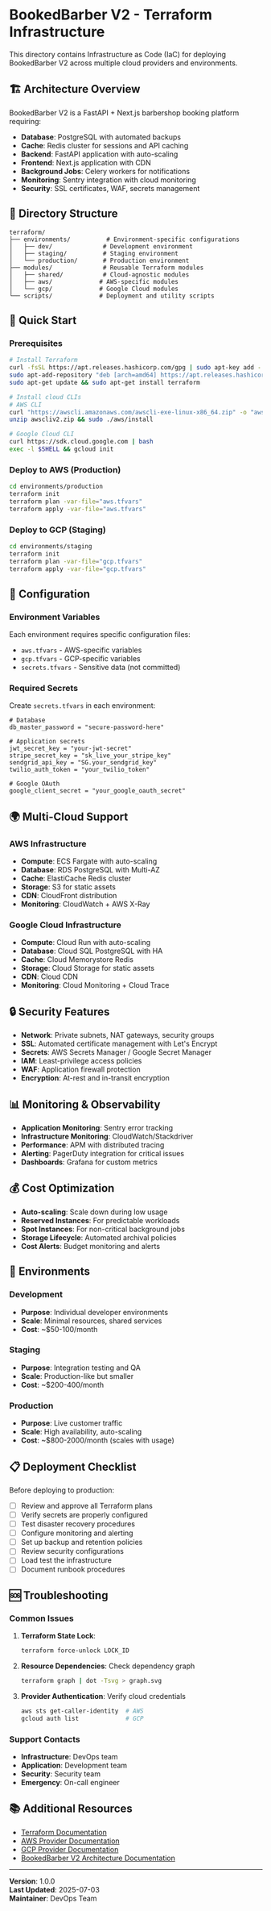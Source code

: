 # BookedBarber V2 - Terraform Infrastructure

This directory contains Infrastructure as Code (IaC) for deploying BookedBarber V2 across multiple cloud providers and environments.

## 🏗️ Architecture Overview

BookedBarber V2 is a FastAPI + Next.js barbershop booking platform requiring:

- **Database**: PostgreSQL with automated backups
- **Cache**: Redis cluster for sessions and API caching
- **Backend**: FastAPI application with auto-scaling
- **Frontend**: Next.js application with CDN
- **Background Jobs**: Celery workers for notifications
- **Monitoring**: Sentry integration with cloud monitoring
- **Security**: SSL certificates, WAF, secrets management

## 📁 Directory Structure

```
terraform/
├── environments/          # Environment-specific configurations
│   ├── dev/              # Development environment
│   ├── staging/          # Staging environment
│   └── production/       # Production environment
├── modules/              # Reusable Terraform modules
│   ├── shared/           # Cloud-agnostic modules
│   ├── aws/             # AWS-specific modules
│   └── gcp/             # Google Cloud modules
└── scripts/             # Deployment and utility scripts
```

## 🚀 Quick Start

### Prerequisites

```bash
# Install Terraform
curl -fsSL https://apt.releases.hashicorp.com/gpg | sudo apt-key add -
sudo apt-add-repository "deb [arch=amd64] https://apt.releases.hashicorp.com $(lsb_release -cs) main"
sudo apt-get update && sudo apt-get install terraform

# Install cloud CLIs
# AWS CLI
curl "https://awscli.amazonaws.com/awscli-exe-linux-x86_64.zip" -o "awscliv2.zip"
unzip awscliv2.zip && sudo ./aws/install

# Google Cloud CLI
curl https://sdk.cloud.google.com | bash
exec -l $SHELL && gcloud init
```

### Deploy to AWS (Production)

```bash
cd environments/production
terraform init
terraform plan -var-file="aws.tfvars"
terraform apply -var-file="aws.tfvars"
```

### Deploy to GCP (Staging)

```bash
cd environments/staging
terraform init
terraform plan -var-file="gcp.tfvars"
terraform apply -var-file="gcp.tfvars"
```

## 🔧 Configuration

### Environment Variables

Each environment requires specific configuration files:

- `aws.tfvars` - AWS-specific variables
- `gcp.tfvars` - GCP-specific variables
- `secrets.tfvars` - Sensitive data (not committed)

### Required Secrets

Create `secrets.tfvars` in each environment:

```hcl
# Database
db_master_password = "secure-password-here"

# Application secrets
jwt_secret_key = "your-jwt-secret"
stripe_secret_key = "sk_live_your_stripe_key"
sendgrid_api_key = "SG.your_sendgrid_key"
twilio_auth_token = "your_twilio_token"

# Google OAuth
google_client_secret = "your_google_oauth_secret"
```

## 🌍 Multi-Cloud Support

### AWS Infrastructure
- **Compute**: ECS Fargate with auto-scaling
- **Database**: RDS PostgreSQL with Multi-AZ
- **Cache**: ElastiCache Redis cluster
- **Storage**: S3 for static assets
- **CDN**: CloudFront distribution
- **Monitoring**: CloudWatch + AWS X-Ray

### Google Cloud Infrastructure
- **Compute**: Cloud Run with auto-scaling
- **Database**: Cloud SQL PostgreSQL with HA
- **Cache**: Cloud Memorystore Redis
- **Storage**: Cloud Storage for static assets
- **CDN**: Cloud CDN
- **Monitoring**: Cloud Monitoring + Cloud Trace

## 🔒 Security Features

- **Network**: Private subnets, NAT gateways, security groups
- **SSL**: Automated certificate management with Let's Encrypt
- **Secrets**: AWS Secrets Manager / Google Secret Manager
- **IAM**: Least-privilege access policies
- **WAF**: Application firewall protection
- **Encryption**: At-rest and in-transit encryption

## 📊 Monitoring & Observability

- **Application Monitoring**: Sentry error tracking
- **Infrastructure Monitoring**: CloudWatch/Stackdriver
- **Performance**: APM with distributed tracing
- **Alerting**: PagerDuty integration for critical issues
- **Dashboards**: Grafana for custom metrics

## 💰 Cost Optimization

- **Auto-scaling**: Scale down during low usage
- **Reserved Instances**: For predictable workloads
- **Spot Instances**: For non-critical background jobs
- **Storage Lifecycle**: Automated archival policies
- **Cost Alerts**: Budget monitoring and alerts

## 🚦 Environments

### Development
- **Purpose**: Individual developer environments
- **Scale**: Minimal resources, shared services
- **Cost**: ~$50-100/month

### Staging
- **Purpose**: Integration testing and QA
- **Scale**: Production-like but smaller
- **Cost**: ~$200-400/month

### Production
- **Purpose**: Live customer traffic
- **Scale**: High availability, auto-scaling
- **Cost**: ~$800-2000/month (scales with usage)

## 📋 Deployment Checklist

Before deploying to production:

- [ ] Review and approve all Terraform plans
- [ ] Verify secrets are properly configured
- [ ] Test disaster recovery procedures
- [ ] Configure monitoring and alerting
- [ ] Set up backup and retention policies
- [ ] Review security configurations
- [ ] Load test the infrastructure
- [ ] Document runbook procedures

## 🆘 Troubleshooting

### Common Issues

1. **Terraform State Lock**: 
   ```bash
   terraform force-unlock LOCK_ID
   ```

2. **Resource Dependencies**: Check dependency graph
   ```bash
   terraform graph | dot -Tsvg > graph.svg
   ```

3. **Provider Authentication**: Verify cloud credentials
   ```bash
   aws sts get-caller-identity  # AWS
   gcloud auth list             # GCP
   ```

### Support Contacts

- **Infrastructure**: DevOps team
- **Application**: Development team
- **Security**: Security team
- **Emergency**: On-call engineer

## 📚 Additional Resources

- [Terraform Documentation](https://www.terraform.io/docs)
- [AWS Provider Documentation](https://registry.terraform.io/providers/hashicorp/aws/latest/docs)
- [GCP Provider Documentation](https://registry.terraform.io/providers/hashicorp/google/latest/docs)
- [BookedBarber V2 Architecture Documentation](../docs/ARCHITECTURE.md)

---

**Version**: 1.0.0  
**Last Updated**: 2025-07-03  
**Maintainer**: DevOps Team